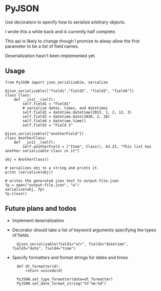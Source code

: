 # PyJSON #

Use decorators to specify how to serialize arbitrary objects.

I wrote this a while back and is currently half complete.

This api is likely to change though I promise to alway allow the first parameter to
be a list of field names.

Deserialization hasn't been implemented yet.

## Usage ##

	from PyJSON import json_serializable, serialize

	@json_serializable(["field1","field2", "field3", "field4"])
	class Class:
		def __init__(self):
			self.field1 = "Field1"
			# serialize dates, times, and datetimes
			self.field2 = datetime.datetime(2013, 1, 2, 12, 3)
			self.field3 = datetime.date(2020, 2, 20)
			self.field4 = datetime.time()
			self.field3 = "Field 3"

	@json_serializable(["anotherField"])
	class AnotherClass:
		def __init__(self):
			self.anotherField = ["Item", Class(), 43.23, "This list has another serializable class in it"]

	obj = AnotherClass()

	# serializes obj to a string and prints it.
	print (serialize(obj))

	# writes the generated json text to output-file.json
	fp = open("output-file.json", "w")
	serialize(obj, fp)
	fp.close()

## Future plans and todos ##

* Implement deserialization
* Decorator should take a list of keyword arguments specifying the types of fields

		@json_serializable(field1="str", field2="datetime", field3="date", field4="time")

* Specify formatters and format strings for dates and times

		def dt_formatter(d):
			return unicode(d)

		PyJSON.set_type_formatter(date=dt_formatter)
		PyJSON.set_date_format_string("%Y-%m-%d")

